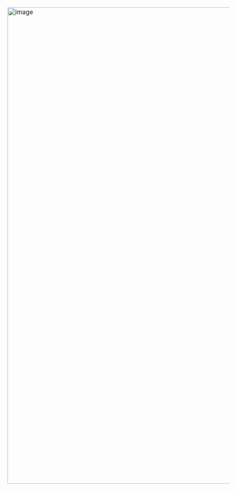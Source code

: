 
<img width="1892" height="1079" alt="image" src="https://github.com/user-attachments/assets/8ade3d65-1723-40fb-aa52-a8ef2a34cf38" />
